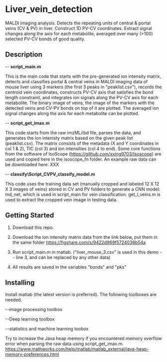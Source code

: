 # Liver_vein_detection

MALDI imaging analysis.  Detects the repeating units of central & portal veins (CV & PV) in liver.  Construct 1D PV-CV coordinates. Extract signal changes along the axis for each metabolite, averaged over many (>100) selected PV-CV bonds of good quality. 

## Description

-- **script_main.m**

This is the main code that starts with the pre-generated ion intensity matrix, detects and classifies portal & central veins in MALDI imaging data of mouse liver using 3 markers (the first 3 peaks in "peaklist.csv"), records the centroid vein coordinates, constructs PV-CV axis that satisfies the bond length constraint, and integrates ion signals along the PV-CV axis for each metabolite.  The binary image of veins, the image of the markers with the detected veins and CV-PV bonds on top of it are plotted. The averaged ion signal changes along the axis for each metabolite can be plotted. 


-- **script_get_imax.m**

This code starts from the raw imzML/ibd file, parses the data, and generates the ion intenisty matrix based on the given peak list (peaklist.csv). The matrix consists of the metadata (X and Y coordinates in col 1 & 2), TIC (col 3) and ion intensities (col 4 to end). Some core functions from the software of IsoScope (https://github.com/xxing9703/Isoscope) are used and copied here in the isoscope_fn folder. An example raw data can be downloaded here: XXX

-- **classify\Script_CVPV_classify_model.m**

This code uses the training data set (manually cropped and labeled 12 X 12 X 3 images of veins) stored in CV and PV folders to generate a CNN model: md_net, which is used in script_main for vein classification. get_I_veins.m is used to extract the cropped vein image in  testing data.



## Getting Started
1. Download this repo.

2. Download the ion intensity matrix data from the link below, put them in the same folder
https://figshare.com/s/9422d969f5724036b54a

3. Run script_main.m in matlab. ("liver_mouse_3.csv" is used in this demo -- line 3, and can be replaced by any other data)
   
4. All results are saved in the variables "bonds" and "pks"
   
## Installing

Install matlab (the latest version is preferred). The following toolboxes are needed.

  --image processing toolbox

  --Deep learning toolbox

  --statistics and machine learning toobox


Try to increase the Java heap memory if you encountered memory overflow error when parsing the raw data using script_get_imax.m.
https://www.mathworks.com/help/matlab/matlab_external/java-heap-memory-preferences.html
